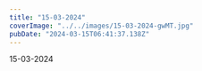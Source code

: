 ```yaml
---
title: "15-03-2024"
coverImage: "../../images/15-03-2024-gwMT.jpg"
pubDate: "2024-03-15T06:41:37.138Z"
---
```


15-03-2024
